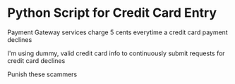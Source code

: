 # Python Script for Credit Card Entry


Payment Gateway services charge 5 cents everytime a credit card payment declines

I'm using dummy, valid credit card info to continuously submit requests for credit card declines

Punish these scammers
